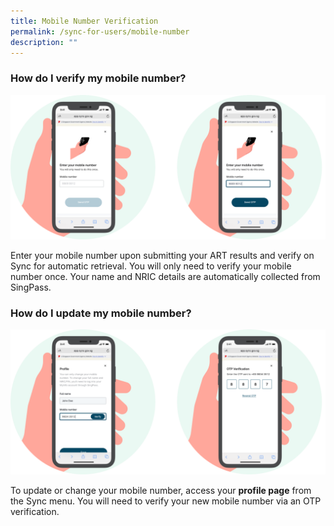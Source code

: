 ```yaml
---
title: Mobile Number Verification
permalink: /sync-for-users/mobile-number
description: ""
---
```

### **How do I verify my mobile number?**
![](/images/Mobile%20Number.svg)

Enter your mobile number upon submitting your ART results and verify on Sync for automatic retrieval. You will only need to verify your mobile number once. Your name and NRIC details are automatically collected from SingPass. 


### **How do I update my mobile number?**
![](/images/Profile_verification.svg)

To update or change your mobile number, access your **profile page** from the Sync menu. You will need to verify your new mobile number via an OTP verification.